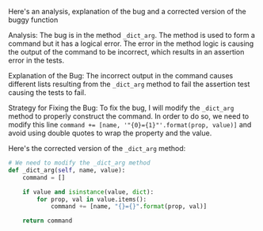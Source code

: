 Here's an analysis, explanation of the bug and a corrected version of the buggy function

Analysis:
The bug is in the method `_dict_arg`. The method is used to form a command but it has a logical error. The error in the method logic is causing the output of the command to be incorrect, which results in an assertion error in the tests.

Explanation of the Bug:
The incorrect output in the command causes different lists resulting from the `_dict_arg` method to fail the assertion test causing the tests to fail.

Strategy for Fixing the Bug:
To fix the bug, I will modify the `_dict_arg` method to properly construct the command. In order to do so, we need to modify this line `command += [name, '"{0}={1}"'.format(prop, value)]`  and avoid using double quotes to wrap the property and the value.

Here's the corrected version of the `_dict_arg` method:
```python
# We need to modify the _dict_arg method
def _dict_arg(self, name, value):
    command = []

    if value and isinstance(value, dict):
        for prop, val in value.items():
            command += [name, "{}={}".format(prop, val)]

    return command
```